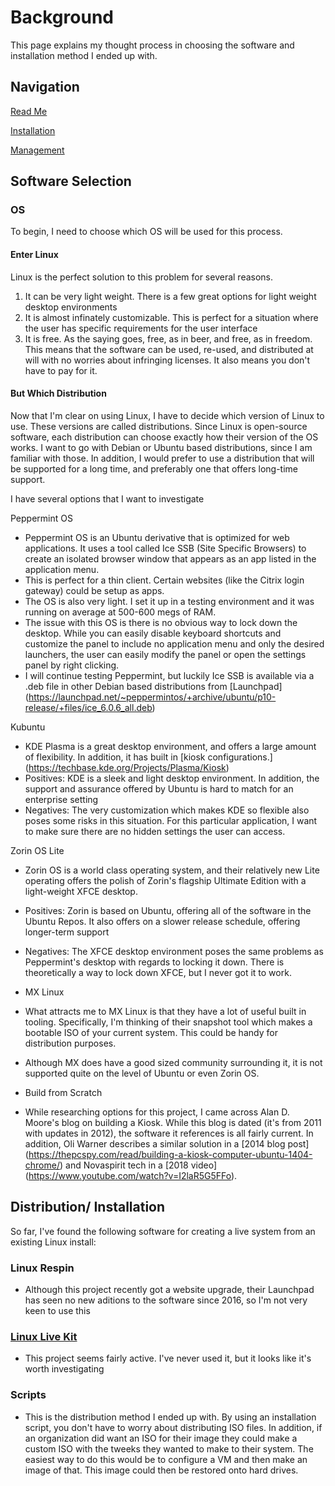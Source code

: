 # Background

This page explains my thought process in choosing the software and installation method I ended up with.

## Navigation

[Read Me](README.md)

[Installation](installation.md)

[Management](management.md)

## Software Selection

### OS

To begin, I need to choose which OS will be used for this process. 

#### Enter Linux

Linux is the perfect solution to this problem for several reasons.

1. It can be very light weight. There is a few great options for light weight desktop environments
2. It is almost infinately customizable. This is perfect for a situation where the user has specific requirements for the user interface
3. It is free. As the saying goes, free, as in beer, and free, as in freedom. This means that the software can be used, re-used, and distributed at will with no worries about infringing licenses. It also means you don't have to pay for it.

#### But Which Distribution

Now that I'm clear on using Linux, I have to decide which version of Linux to use. These versions are called distributions. Since Linux is open-source software, each distribution can choose exactly how their version of the OS works. I want to go with Debian or Ubuntu based distributions, since I am familiar with those. In addition, I would prefer to use a distribution that will be supported for a long time, and preferably one that offers long-time support.

I have several options that I want to investigate

Peppermint OS

- Peppermint OS is an Ubuntu derivative that is optimized for web applications. It uses a tool called Ice SSB (Site Specific Browsers) to create an isolated browser window that appears as an app listed in the application menu.
- This is perfect for a thin client. Certain websites (like the Citrix login gateway) could be setup as apps. 
- The OS is also very light. I set it up in a testing environment and it was running on average at 500-600 megs of RAM.
- The issue with this OS is there is no obvious way to lock down the desktop. While you can easily disable keyboard shortcuts and customize the panel to include no application menu and only the desired launchers, the user can easily modify the panel or open the settings panel by right clicking.
- I will continue testing Peppermint, but luckily Ice SSB is available via a .deb file in other Debian based distributions from [Launchpad] (https://launchpad.net/~peppermintos/+archive/ubuntu/p10-release/+files/ice_6.0.6_all.deb)

Kubuntu

- KDE Plasma is a great desktop environment, and offers a large amount of flexibility. In addition, it has built in [kiosk configurations.] (https://techbase.kde.org/Projects/Plasma/Kiosk)
- Positives: KDE is a sleek and light desktop environment. In addition, the support and assurance offered by Ubuntu is hard to match for an enterprise setting
- Negatives: The very customization which makes KDE so flexible also poses some risks in this situation. For this particular application, I want to make sure there are no hidden settings the user can access.

Zorin OS Lite

- Zorin OS is a world class operating system, and their relatively new Lite operating offers the polish of Zorin's flagship Ultimate Edition with a light-weight XFCE desktop.
- Positives: Zorin is based on Ubuntu, offering all of the software in the Ubuntu Repos. It also offers on a slower release schedule, offering longer-term support
- Negatives: The XFCE desktop environment poses the same problems as Peppermint's desktop with regards to locking it down. There is theoretically a way to lock down XFCE, but I never got it to work.

- MX Linux
- What attracts me to MX Linux is that they have a lot of useful built in tooling. Specifically, I'm thinking of their snapshot tool which makes a bootable ISO of your current system. This could be handy for distribution purposes. 
- Although MX does have a good sized community surrounding it, it is not supported quite on the level of Ubuntu or even Zorin OS. 

- Build from Scratch 
- While researching options for this project, I came across Alan D. Moore's blog on building a Kiosk. While this blog is dated (it's from 2011 with updates in 2012), the software it references is all fairly current. In addition, Oli Warner describes a similar solution in a [2014 blog post] (https://thepcspy.com/read/building-a-kiosk-computer-ubuntu-1404-chrome/) and Novaspirit tech in a [2018 video] (https://www.youtube.com/watch?v=I2laR5G5FFo).

## Distribution/ Installation

So far, I've found the following software for creating a live system from an existing Linux install:

### Linux Respin

- Although this project recently got a website upgrade, their Launchpad has seen no new aditions to the software since 2016, so I'm not very keen to use this

### [Linux Live Kit](https://www.linux-live.org/#explore)

- This project seems fairly active. I've never used it, but it looks like it's worth investigating

### Scripts

- This is the distribution method I ended up with. By using an installation script, you don't have to worry about distributing ISO files. In addition, if an organization did want an ISO for their image they could make a custom ISO with the tweeks they wanted to make to their system. The easiest way to do this would be to configure a VM and then make an image of that. This image could then be restored onto hard drives.
